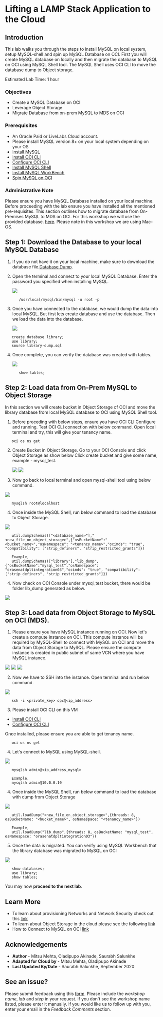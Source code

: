 # Lifting a LAMP Stack Application to the Cloud

## Introduction
This lab walks you through the steps to install MySQL on local system, setup MySQL-shell and spin up MySQL Database on OCI.
First you will create MySQL database on locally and then migrate the database to MySQL on OCI using MySQL Shell tool. The MySQL Shell uses OCI CLI to move the database dump to Object storage.

Estimated Lab Time:  1 hour

### Objectives
* Create a MySQL Database on OCI
* Leverage Object Storage
* Migrate Database from on-prem MySQL to MDS on OCI

### Prerequisites
* An Oracle Paid or LiveLabs Cloud account.
* Please install MySQL version 8+ on your local system depending on your OS
* [Install MySQL](https://dev.mysql.com/downloads/mysql/)
* [Install OCI CLI](https://docs.cloud.oracle.com/en-us/iaas/Content/API/SDKDocs/cliinstall.htm)
* [Configure OCI CLI](https://docs.cloud.oracle.com/en-us/iaas/Content/API/Concepts/sdkconfig.htm)
* [Install MySQL Shell](https://dev.mysql.com/doc/mysql-shell/8.0/en/mysql-shell-install.html)
* [Install MySQL WorkBench](https://dev.mysql.com/downloads/workbench/)
* [Spin MySQL on OCI](https://oracle.github.io/learning-library/data-management-library/mysql/mds-intro/workshops/freetier/?lab=introduction)

### Administrative Note
Please ensure you have MySQL Database installed on your local machine. Before proceeding with the lab ensure you have installed all the mentioned pre-requisites. This section outlines how to migrate database from On-Premises MySQL to MDS on OCI. For this workshop we will use the provided database. [here](https://objectstorage.us-ashburn-1.oraclecloud.com/p/LTguZ7S_JQ_v7rBhNX8qOoSAw3dU4cgMoY7tdtv6JBpuj4DB7T-sYEk0DnwC_ALI/n/orasenatdpltintegration03/b/mysql_test/o/library-dump.sql). Please note in this workshop we are using Mac-OS.

## **Step 1:** Download the Database to your local MySQL Database
1. If you do not have it on your local machine, make sure to download the database file.[Database Dump](https://objectstorage.us-ashburn-1.oraclecloud.com/p/LTguZ7S_JQ_v7rBhNX8qOoSAw3dU4cgMoY7tdtv6JBpuj4DB7T-sYEk0DnwC_ALI/n/orasenatdpltintegration03/b/mysql_test/o/library-dump.sql).

2. Open the terminal and connect to your local MySQL Database. Enter the password you specified when installing MySQL.

    ![](./images/1.png "")
    ```
       /usr/local/mysql/bin/mysql -u root -p
    ```

3. Once you have connected to the database, we would dump the data into local MySQL. But first lets create database and use the database. Then we load the data into the database.

    ![](./images/2.png "")
```
   create database library;
   use library;
   source library-dump.sql
```

4. Once complete, you can verify the database was created with tables.

    ![](./images/3.png "")

    ```
       show tables;
    ```

## **Step 2:** Load data from On-Prem MySQL to Object Storage

In this section we will create bucket in Object Storage of OCI and move the library database from local MySQL database to OCI using MySQL Shell tool.

1. Before proceding with below steps, ensure you have OCI CLI Configure and running. Test OCI CLI connection with below command. Open local terminal and try, this will give your tenancy name.
```
   oci os ns get
```

2. Create Bucket in Object Storage. Go to your OCI Console and click Object Storage as show below
Click create bucket and give some name, example - mysql_test.

    ![](./images/4.png "")
    ![](./images/5.png "")

3. Now go back to local terminal and open mysql-shell tool using below command.

  ![](./images/6.png "")
```
   mysqlsh root@localhost
```
4. Once inside the MySQL Shell, run below command to load the database to Object Storage.

  ![](./images/7.png "")
```
   util.dumpSchemas(["<database_name>"],"<new_file_on_object_storage>",{"osBucketName":"<bucket_name>","osNamespace": "<tenancy_name>","ocimds": "true", "compatibility": ["strip_definers", "strip_restricted_grants"]})

   Example,
   util.dumpSchemas(["library"],"lib_dump",{"osBucketName":"mysql_test","osNamespace": "orasenatdpltintegration03","ocimds": "true", "compatibility": ["strip_definers", "strip_restricted_grants"]})
```
4. Now check on OCI Console under mysql_test bucket, there would be folder lib_dump generated as below.

  ![](./images/8.png "")

## **Step 3:** Load data from Object Storage to MySQL on OCI (MDS).

1. Please ensure you have MySQL instance running on OCI. Now let's create a compute instance on OCI. This compute instance will be required by MySQL-Shell to connect with MySQL on OCI and move the data from Object Storage to MySQL.
Please ensure the compute instance is created in public subnet of same VCN where you have MySQL instance.

  ![](./images/9.png "")
  ![](./images/10.png "")
  ![](./images/11.png "")

2. Now we have to SSH into the instance. Open terminal and run below command.

  ![](./images/12.png "")
```
   ssh -i <private_key> opc@<ip_address>
```

3. Please install OCI CLI on this VM

* [Install OCI CLI](https://docs.cloud.oracle.com/en-us/iaas/Content/API/SDKDocs/cliinstall.htm)
* [Configure OCI CLI](https://docs.cloud.oracle.com/en-us/iaas/Content/API/Concepts/sdkconfig.htm)

Once installed, please ensure you are able to get tenancy name.
```
   oci os ns get
```

4. Let's connect to MySQL using MySQL-shell.

  ![](./images/13.png "")
```
   mysqlsh admin@<ip_address_mysql>

   Example,
   mysqlsh admin@10.0.0.10
```
4. Once inside the MySQL Shell, run below command to load the database with dump from Object Storage

  ![](./images/14.png "")
```
   util.loadDump("<new_file_on_object_storage>",{threads: 8, osBucketName: "<bucket_name>", osNamespace: "<tenancy_name>"})

   Example,
   util.loadDump("lib_dump",{threads: 8, osBucketName: "mysql_test", osNamespace: "orasenatdpltintegration03"})
```
5. Once the data is migrated. You can verify using MySQL Workbench that the library database was migrated to MySQL on OCI

  ![](./images/15.png "")
```
   show databases;
   use library;
   show tables;
```


You may now **proceed to the next lab**.

## Learn More
* To learn about provisioning Networks and Network Security check out this [link](https://docs.cloud.oracle.com/en-us/iaas/Content/Network/Concepts/overview.htm)
* To learn about Object Storage in the cloud please see the following [link](https://docs.cloud.oracle.com/en-us/iaas/Content/Object/Concepts/objectstorageoverview.htm)
* How to Connect to MySQL on OCI [link](https://docs.cloud.oracle.com/en-us/iaas/mysql-database/doc/connecting-db-system.html)

## Acknowledgements
* **Author** - Mitsu Mehta, Oladipupo Akinade, Saurabh Salunkhe
* **Adapted for Cloud by** -  Mitsu Mehta, Oladipupo Akinade
* **Last Updated By/Date** - Saurabh Salunkhe, September 2020


## See an issue?
Please submit feedback using this [form](https://apexapps.oracle.com/pls/apex/f?p=133:1:::::P1_FEEDBACK:1). Please include the *workshop name*, *lab* and *step* in your request.  If you don't see the workshop name listed, please enter it manually. If you would like us to follow up with you, enter your email in the *Feedback Comments* section.
